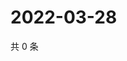 # 2022-03-28

共 0 条

<!-- BEGIN WEIBO -->
<!-- 最后更新时间 Mon Mar 28 2022 00:16:52 GMT+0800 (China Standard Time) -->

<!-- END WEIBO -->
